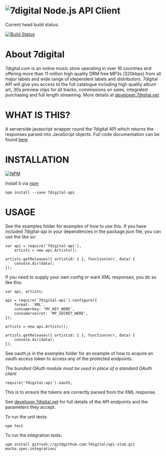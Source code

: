 ![7digital](http://i.imgur.com/StUnvCy.png?1)
Node.js API Client
==================
Current head build status:

[![Build Status](https://travis-ci.org/raoulmillais/node-7digital-api.png?branch=master)](http://travis-ci.org/raoulmillais/node-7digital-api)

About 7digital
==============

7digital.com is an online music store operating in over 16 countries and offering more than 11 million high quality DRM free MP3s (320kbps) from all major labels and wide range of idependent labels and distributors. 7digital API will give you access to the full catalogue including high quality album art, 30s preview clips for all tracks, commissions on sales, integrated purchasing and full length streaming. More details at [developer.7digital.net](http://developer.7digital.net/)

WHAT IS THIS?
=============

A serverside javascript wrapper round the 7digital API which returns the responses parsed
into JavaScript objects.  Full code documentation can be found [here](http://raoulmillais.github.com/node-7digital-api/api.html)

INSTALLATION
============

[![NPM](https://nodei.co/npm/7digital-api.png?downloads=true)](https://nodei.co/npm/7digital-api/)

Install it via [npm](http://npmjs.org/)

    npm install --save 7digital-api

USAGE
=====

See the examples folder for examples of how to use this.  If you have included 7digital-api in
your dependencies in the package.json file, you can use the like so:

    var api = require('7digital-api'),
        artists = new api.Artists();
    
    artists.getReleases({ artistid: 1 }, function(err, data) {
        console.dir(data);
    });

If you need to supply your own config or want XML responses, you do so like this:

    var api, artists;

    api = require('7digital-api').configure({
        format: 'XML',
        consumerkey: 'MY_KEY_HERE',
        consumersecret: 'MY_SECRET_HERE',
    });
    
    artists = new api.Artists();
    
    artists.getReleases({ artistid: 1 }, function(err, data) {
	    console.dir(data);
    });	

See oauth.js in the examples folder for an example of how to acquire an oauth
access token to access any of the protected endpoints.


*The bundled OAuth module must be used in place of a standard OAuth client*

    require('7digital-api').oauth,

This is to ensure the tokens are correctly parsed from the XML response.

See [developer.7digital.net](http://developer.7digital.net/) for full details of the API
endpoints and the parameters they accept.

To run the unit tests:

    npm test

To run the integration tests:

    npm install git+ssh://git@github.com:7digital/api-stub.git
    mocha spec-integration/
